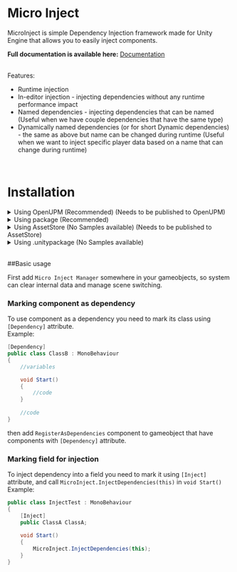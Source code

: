 # Micro Inject

MicroInject is simple Dependency Injection framework made for Unity Engine that allows you to easily inject components.
<br>

<b>Full documentation is available here:</b> [Documentation](https://furrfield-studio.github.io/MicroInject-Docs/)

<br>
Features:
<br>

- Runtime injection
- In-editor injection - injecting dependencies without any runtime performance impact
- Named dependencies - injecting dependencies that can be named (Useful when we have couple dependencies that have the same type)
- Dynamically named dependencies (or for short Dynamic dependencies) - the same as above but name can be changed during runtime (Useful when we want to inject specific player data based on a name that can change during runtime)

<br>

# Installation

<details>
    <summary>Using OpenUPM (Recommended) (Needs to be published to OpenUPM)</summary>

<br>
Add the OpenUPM registry with the ``com.furrfield`` scope to your project
<br>

- Open ``Edit/Project Settings/Package Manager``
- Add a new Scoped Registry:
```
Name: OpenUPM
URL:  https://package.openupm.com/
Scope(s): com.furrfield
```
- Click save
<br>

Add this package:

- Open ``Window/Package Manager``
- Click ``+``
- Click ``Add package from git URL`` or ``Add package by name``
- Paste com.furrfield.micro-inject
- Click ``Add``
</details>

<details>
    <summary>Using package (Recommended)</summary>

- Open ``Window/Package Manager``
- Click ``+``
- Click ``Add package from git URL`` or ``Add package by name``
- Add ``https://github.com/FurrField-Studio/MicroInject.git`` in Package Manager

</details>

<details>
    <summary>Using AssetStore (No Samples available) (Needs to be published to AssetStore)</summary>
    
</details>

<details>
    <summary>Using .unitypackage (No Samples available)</summary>
<br>

- Go to ``https://github.com/FurrField-Studio/MicroInject/releases`` and download latest ``MicroInject.unitypackage``
- Import it to your project
    
</details>

<br>

##Basic usage

First add ``Micro Inject Manager`` somewhere in your gameobjects, so system can clear internal data and manage scene switching.

### Marking component as dependency
To use component as a dependency you need to mark its class using ``[Dependency]`` attribute.
<br>
Example:

```csharp
[Dependency]
public class ClassB : MonoBehaviour
{
    //variables

    void Start()
    {
        //code
    }
    
    //code
}
```

then add ``RegisterAsDependencies`` component to gameobject that have components with ``[Dependency]`` attribute.

### Marking field for injection
To inject dependency into a field you need to mark it using ``[Inject]`` attribute, and call ``MicroInject.InjectDependencies(this)`` in ``void Start()``
<br>
Example:

```csharp
public class InjectTest : MonoBehaviour
{
    [Inject]
    public ClassA ClassA;
    
    void Start()
    {
        MicroInject.InjectDependencies(this);
    }
}
```